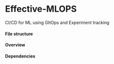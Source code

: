 # Effective-MLOPS
CI/CD for ML using GItOps and Experiment tracking


#### File structure 

#### Overview

#### Dependencies 

